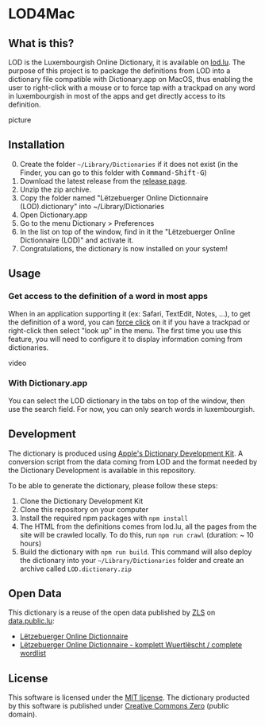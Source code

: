 # LOD4Mac

## What is this?

LOD is the Luxembourgish Online Dictionary, it is available on [lod.lu](https://www.lod.lu/). The purpose of this project is to package the definitions from LOD into a dictionary file compatible with Dictionary.app on MacOS, thus enabling the user to right-click with a mouse or to force tap with a trackpad on any word in luxembourgish in most of the apps and get directly access to its definition.

picture

## Installation

0. Create the folder `~/Library/Dictionaries` if it does not exist (in the Finder, you can go to this folder with <kbd>Command-Shift-G</kbd>)
1. Download the latest release from the [release page](https://github.com/AlainVagner/LOD4Mac/releases).
2. Unzip the zip archive.
3. Copy the folder named "Lëtzebuerger Online Dictionnaire (LOD).dictionary" into ~/Library/Dictionaries 
4. Open Dictionary.app
5. Go to the menu Dictionary > Preferences
6. In the list on top of the window, find in it the "Lëtzebuerger Online Dictionnaire (LOD)" and activate it.
7. Congratulations, the dictionary is now installed on your system! 

## Usage

### Get access to the definition of a word in most apps

When in an application supporting it (ex: Safari, TextEdit, Notes, ...), to get the definition of a word, you can [force click](https://support.apple.com/en-us/HT204352) on it if you have a trackpad or right-click then select "look up" in the menu. The first time you use this feature, you will need to configure it to display information coming from dictionaries.

video

### With Dictionary.app

You can select the LOD dictionary in the tabs on top of the window, then use the search field. For now, you can only search words in luxembourgish.

## Development

The dictionary is produced using [Apple's Dictionary Development Kit](https://github.com/SebastianSzturo/Dictionary-Development-Kit). A conversion script from the data coming from LOD and the format needed by the Dictionary Development is available in this repository.

To be able to generate the dictionary, please follow these steps:

1. Clone the Dictionary Development Kit
2. Clone this repository on your computer 
3. Install the required npm packages with `npm install`
4. The HTML from the definitions comes from lod.lu, all the pages from the site will be crawled locally. To do this, run `npm run crawl` (duration: ~ 10 hours)
5. Build the dictionary with `npm run build`. This command will also deploy the dictionary into your `~/Library/Dictionaries` folder and create an archive called `LOD.dictionary.zip` 

## Open Data

This dictionary is a reuse of the open data published by [ZLS](https://portal.education.lu/zls) on [data.public.lu](https://data.public.lu/):
- [Lëtzebuerger Online Dictionnaire](https://data.public.lu/fr/datasets/letzebuerger-online-dictionnaire/)
- [Lëtzebuerger Online Dictionnaire - komplett Wuertlëscht / complete wordlist ](https://data.public.lu/fr/datasets/letzebuerger-online-dictionnaire-komplett-wuertlescht-complete-wordlist/)


## License

This software is licensed under the [MIT license](./LICENSE). The dictionary producted by this software is published under [Creative Commons Zero](https://creativecommons.org/publicdomain/zero/1.0/deed.en) (public domain).






